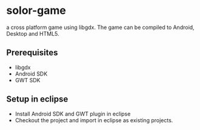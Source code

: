 solor-game
==========
a cross platform game using libgdx. The game can be compiled to Android, Desktop and HTML5.

Prerequisites
--------------
* libgdx
* Android SDK
* GWT SDK

Setup in eclipse
----------------
* Install Android SDK and GWT plugin in eclipse
* Checkout the project and import in eclipse as existing projects.